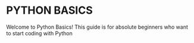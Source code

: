 # PYTHON BASICS

Welcome to Python Basics! This guide is for absolute beginners who want to start coding with Python 
